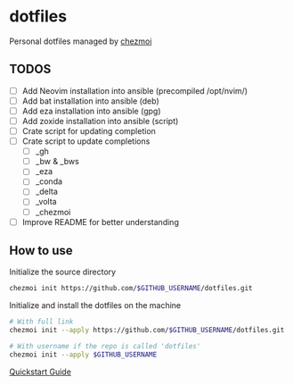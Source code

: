 # dotfiles

Personal dotfiles managed by [chezmoi](https://www.chezmoi.io)

## TODOS

- [ ] Add Neovim installation into ansible (precompiled /opt/nvim/)
- [ ] Add bat installation into ansible (deb)
- [ ] Add eza installation into ansible (gpg)
- [ ] Add zoxide installation into ansible (script)
- [ ] Crate script for updating completion
- [ ] Crate script to update completions
  - [ ] _gh
  - [ ] _bw & _bws
  - [ ] _eza
  - [ ] _conda
  - [ ] _delta
  - [ ] _volta
  - [ ] _chezmoi
- [ ] Improve README for better understanding

## How to use

Initialize the source directory
```sh
chezmoi init https://github.com/$GITHUB_USERNAME/dotfiles.git
```

Initialize and install the dotfiles on the machine
```sh
# With full link
chezmoi init --apply https://github.com/$GITHUB_USERNAME/dotfiles.git

# With username if the repo is called 'dotfiles'
chezmoi init --apply $GITHUB_USERNAME
```

[Quickstart Guide](https://www.chezmoi.io/quick-start/#start-using-chezmoi-on-your-current-machine)
